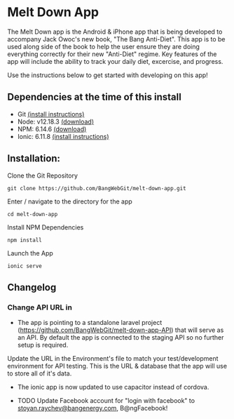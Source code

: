 # Melt Down App
The Melt Down app is the Android & iPhone app that is being developed to accompany Jack Owoc's new book, "The Bang Anti-Diet". This app is to be used along side of the book to help the user ensure they are doing everything correctly for their new "Anti-Diet" regime. Key features of the app will include the ability to track your daily diet, excercise, and progress. 

Use the instructions below to get started with developing on this app!

 ## Dependencies at the time of this install
- Git [(install instructions)](https://git-scm.com/book/en/v2/Getting-Started-Installing-Git)
- Node: v12.18.3 [(download)](https://nodejs.org/en/download/)
- NPM: 6.14.6 [(download)](https://nodejs.org/en/download/)
- Ionic: 6.11.8 [(install instructions)](https://ionicframework.com/docs/installation/cli)



## Installation:

Clone the Git Repository
```git
git clone https://github.com/BangWebGit/melt-down-app.git 
```

Enter / navigate to the directory for the app
```
cd melt-down-app
```

Install NPM Dependencies
```
npm install
```

Launch the App
```
ionic serve
```


## Changelog
### Change API URL in 
- The app is pointing to a standalone laravel project (https://github.com/BangWebGit/melt-down-app-API) that will serve as an API.
By default the app is connected to the staging API so no further setup is required.

Update the URL in the Environment's file to match your test/development environment for API testing. This is the URL & database that the app will use to store all of it's data.

- The ionic app is now updated to use capacitor instead of cordova.

- TODO Update Facebook account for "login with facebook" to stoyan.raychev@bangenergy.com, B@ngFacebook!
